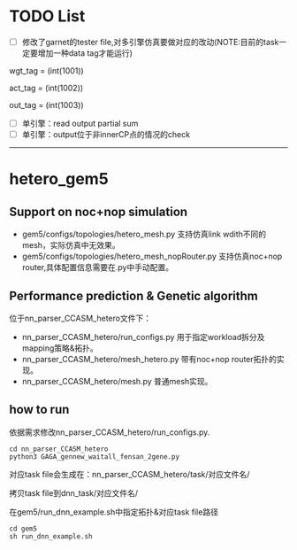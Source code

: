 # TODO List
- [ ] 修改了garnet的tester file,对多引擎仿真要做对应的改动(NOTE:目前的task一定要增加一种data tag才能运行)

wgt_tag =  (int(1001))

act_tag =  (int(1002))

out_tag =  (int(1003))

- [ ] 单引擎：read output partial sum
- [ ] 单引擎：output位于非innerCP点的情况的check
---
# hetero_gem5
## Support on noc+nop simulation
- gem5/configs/topologies/hetero_mesh.py 支持仿真link wdith不同的mesh，实际仿真中无效果。
- gem5/configs/topologies/hetero_mesh_nopRouter.py 支持仿真noc+nop router,具体配置信息需要在.py中手动配置。

## Performance prediction & Genetic algorithm
位于nn_parser_CCASM_hetero文件下：
- nn_parser_CCASM_hetero/run_configs.py 用于指定workload拆分及mapping策略&拓扑。
- nn_parser_CCASM_hetero/mesh_hetero.py 带有noc+nop router拓扑的实现。
- nn_parser_CCASM_hetero/mesh.py 普通mesh实现。

## how to run
依据需求修改nn_parser_CCASM_hetero/run_configs.py.
```
cd nn_parser_CCASM_hetero
python3 GAGA_gennew_waitall_fensan_2gene.py
```
对应task file会生成在：nn_parser_CCASM_hetero/task/对应文件名/

拷贝task file到dnn_task/对应文件名/

在gem5/run_dnn_example.sh中指定拓扑&对应task file路径
```
cd gem5
sh run_dnn_example.sh
```
